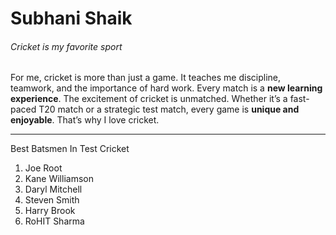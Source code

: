 # Subhani Shaik
###### Cricket is my favorite sport

For me, cricket is more than just a game. It teaches me discipline, teamwork, and the importance of hard work. Every match is a **new learning experience**. The excitement of cricket is unmatched. Whether it’s a fast-paced T20 match or a strategic test match, every game is **unique and enjoyable**. That’s why I love cricket.

---

Best Batsmen In Test Cricket
1. Joe Root
2. Kane Williamson
3. Daryl Mitchell
4. Steven Smith
5. Harry Brook
6. RoHIT Sharma
